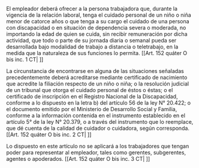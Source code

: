 El empleador deberá ofrecer a la persona trabajadora que, durante la vigencia de la relación laboral, tenga el cuidado personal de un niño o niña menor de catorce años o que tenga a su cargo el cuidado de una persona con discapacidad o en situación de dependencia severa o moderada, no importando la edad de quien se cuida, sin recibir remuneración por dicha actividad, que todo o parte de su jornada diaria o semanal pueda ser desarrollada bajo modalidad de trabajo a distancia o teletrabajo, en la medida que la naturaleza de sus funciones lo permita. [[Art. 152 quáter O bis inc. 1 CT| ]]

La circunstancia de encontrarse en alguna de las situaciones señaladas precedentemente deberá acreditarse mediante certificado de nacimiento que acredite la filiación respecto de un niño o niña; o la resolución judicial de un tribunal que otorga el cuidado personal de éstos o éstas; o el certificado de inscripción en el Registro Nacional de la Discapacidad, conforme a lo dispuesto en la letra b) del artículo 56 de la ley N° 20.422; o el documento emitido por el Ministerio de Desarrollo Social y Familia, conforme a la información contenida en el instrumento establecido en el artículo 5° de la ley N° 20.379, o a través del instrumento que lo reemplace, que dé cuenta de la calidad de cuidador o cuidadora, según corresponda. [[Art. 152 quáter O bis inc. 2 CT| ]]

Lo dispuesto en este artículo no se aplicará a los trabajadores que tengan poder para representar al empleador, tales como gerentes, subgerentes, agentes o apoderados. [[Art. 152 quáter O bis inc. 3 CT| ]]